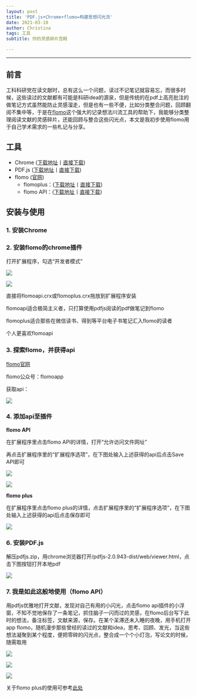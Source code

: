```yaml
---
layout: post
title: 'PDF.js+Chrome+flomo=构建思想闪光流'
date: 2021-03-10
author: Christina
tags: 工具
subtitle: 你的灵感碎片宫殿

---
```



---
## **前言**

工科科研党在读文献时，总有这么一个问题，读过不记笔记就容易忘，而很多时候，这些读过的文献都有可能是科研idea的源泉，但是传统的在pdf上高亮批注的做笔记方式虽然能防止灵感溜走，但是也有一些不便，比如分类整合问题，回顾翻阅不集中等，于是在[flomo](https://flomoapp.com)这个强大的记录想法川流工具的帮助下，我能够分类整理阅读文献的灵感碎片，还能回顾与整合这些闪光点，本文是我初步使用flomo用于自己学术需求的一些札记与分享。

## **工具**

* Chrome ([下载地址](https://www.google.com/chrome/)丨[直接下载](https://github.com/ChristinaHyh/ICE-9/releases/download/1.0/chrome.exe))
* PDF.js ([下载地址](https://mozilla.github.io/pdf.js/)丨[直接下载](https://github.com/ChristinaHyh/ICE-9/releases/download/1.0/pdfjs.zip))
* flomo ([官网](https://flomoapp.com/))
  * flomoplus：([下载地址](https://chrome.google.com/webstore/detail/flomoplus/kcijjmomofpdcpeiagibojhjifhegepj)丨[直接下载](https://github.com/ChristinaHyh/ICE-9/releases/download/flomo/flomoplus.crx))
  * flomo API：([下载地址](https://chrome.google.com/webstore/detail/flomo-api/bliaamgfpeogldcelkmkegfofapaocfn)丨[直接下载](https://github.com/ChristinaHyh/ICE-9/releases/download/flomo/flomoapi.crx))

## **安装与使用**

### 1. 安装Chrome

### 2. 安装flomo的chrome插件

打开扩展程序，勾选“开发者模式”
      
![](/assets/img/a.png)

![](/assets/img/b.png)
      
直接将flomoapi.crx或flomoplus.crx拖放到扩展程序安装

flomoapi适合极简主义者，只打算使用pdfjs阅读的pdf做笔记到flomo

flomoplus适合那些在微信读书、得到等平台电子书笔记汇入flomo的读者

个人更喜欢flomoapi

### 3.  探索flomo，并获得api

[flomo官网](https://flomoapp.com/)

flomo公众号：flomoapp

获取api：

![](/assets/img/flomoapi.png)

### 4. 添加api至插件

**flomo API**

在扩展程序里点击flomo API的详情，打开“允许访问文件网址”
      
再点击扩展程序里的“扩展程序选项”，在下图处输入上述获得的api后点击Save API即可
      
![](/assets/img/f.png)

![](/assets/img/flomoapi-saveapi.png)

**flomo plus**

在扩展程序里点击flomo plus的详情，点击扩展程序里的“扩展程序选项”，在下图处输入上述获得的api后点击保存即可
      
![](/assets/img/flomoplus-saveapi.png)        

### 6.  安装PDF.js

解压pdfjs.zip，用chrome浏览器打开/pdfjs-2.0.943-dist/web/viewer.html，点击下图按钮打开本地pdf

![](/assets/img/j.png)

### 7. 我是如此这般地使用（flomo API）

用pdfjs优雅地打开文献，发现对自己有用的小闪光，点击flomo api插件的小浮窗，不知不觉地保存了一条笔记，抓住脑子一闪而过的灵感，在flomo后台写下此时的想法，备注标签，文献来源，保存。在某个呆滞还未入睡的夜晚，用手机打开app flomo，随机漫步那些曾经的读过的文献和idea，思考、回顾、发光，当这些想法凝聚到某个程度，便把零碎的闪光点，整合成一个个小灯泡，写论文的时候，随需取用

![](/assets/img/flomoapi-1.png)

![](/assets/img/flomoapi-2.png)

![](/assets/img/flomoapi-3.png)

关于flomo plus的使用可参考[此处](https://mp.weixin.qq.com/s/UXcvwsD_vjhUwUxAz9HDxA)
